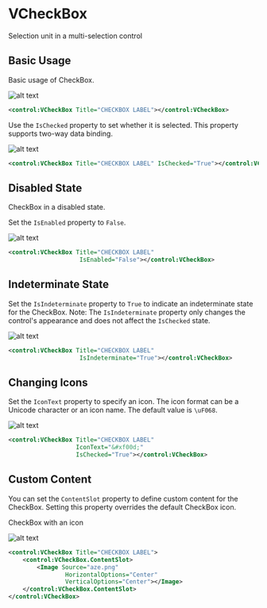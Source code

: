 # VCheckBox

Selection unit in a multi-selection control

## Basic Usage

Basic usage of CheckBox.

![alt text](assets/image-35.png)

```xml
<control:VCheckBox Title="CHECKBOX LABEL"></control:VCheckBox>
```

Use the `IsChecked` property to set whether it is selected. This property supports two-way data binding.

![alt text](assets/recording-23.gif)

```xml
<control:VCheckBox Title="CHECKBOX LABEL" IsChecked="True"></control:VCheckBox>
```

## Disabled State

CheckBox in a disabled state.

Set the `IsEnabled` property to `False`.

![alt text](assets/image-36.png)

```xml
<control:VCheckBox Title="CHECKBOX LABEL"
                    IsEnabled="False"></control:VCheckBox>
```

## Indeterminate State

Set the `IsIndeterminate` property to `True` to indicate an indeterminate state for the CheckBox. Note: The `IsIndeterminate` property only changes the control's appearance and does not affect the `IsChecked` state.

![alt text](assets/recording-1.gif)

```xml
<control:VCheckBox Title="CHECKBOX LABEL"
                    IsIndeterminate="True"></control:VCheckBox>
```

## Changing Icons

Set the `IconText` property to specify an icon. The icon format can be a Unicode character or an icon name. The default value is `\uF068`.

![alt text](assets/image-37.png)

```xml
<control:VCheckBox Title="CHECKBOX LABEL"
                   IconText="&#xf00d;"
                   IsChecked="True"></control:VCheckBox>
```

## Custom Content

You can set the `ContentSlot` property to define custom content for the CheckBox. Setting this property overrides the default CheckBox icon.

CheckBox with an icon

![alt text](assets/image-38.png)

```xml
<control:VCheckBox Title="CHECKBOX LABEL">
    <control:VCheckBox.ContentSlot>
        <Image Source="aze.png"           
                HorizontalOptions="Center"
                VerticalOptions="Center"></Image>
    </control:VCheckBox.ContentSlot>
</control:VCheckBox>
